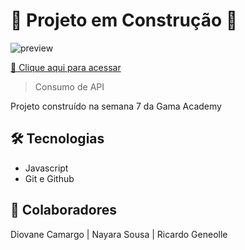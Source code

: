 # :construction: Projeto em Construção :construction:

![preview](./.img/preview.png)


[🔗 Clique aqui para acessar](https://diocmrg.github.io/hands-on-grupo10-semana-js/)

 > Consumo de API

 Projeto construído na semana 7 da Gama Academy

 ## 🛠 Tecnologias

- Javascript
- Git e Github

## 💚 Colaboradores

Diovane Camargo  |  Nayara Sousa  |  Ricardo Geneolle